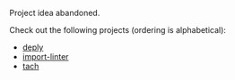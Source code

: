 Project idea abandoned.

Check out the following projects (ordering is alphabetical):
- [deply](https://github.com/vashkatsi/deply)
- [import-linter](https://import-linter.readthedocs.io/en/stable/index.html)
- [tach](https://gauge-sh.github.io/tach/)
